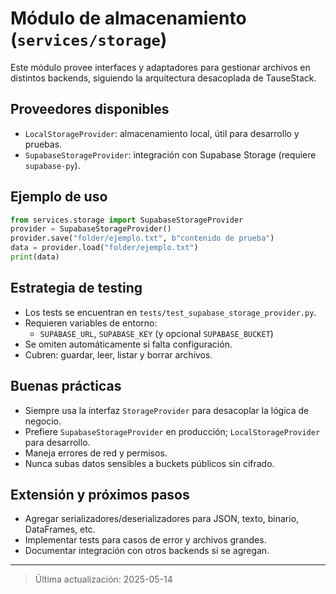 # Módulo de almacenamiento (`services/storage`)

Este módulo provee interfaces y adaptadores para gestionar archivos en distintos backends, siguiendo la arquitectura desacoplada de TauseStack.

## Proveedores disponibles
- `LocalStorageProvider`: almacenamiento local, útil para desarrollo y pruebas.
- `SupabaseStorageProvider`: integración con Supabase Storage (requiere `supabase-py`).

## Ejemplo de uso
```python
from services.storage import SupabaseStorageProvider
provider = SupabaseStorageProvider()
provider.save("folder/ejemplo.txt", b"contenido de prueba")
data = provider.load("folder/ejemplo.txt")
print(data)
```

## Estrategia de testing
- Los tests se encuentran en `tests/test_supabase_storage_provider.py`.
- Requieren variables de entorno:
  - `SUPABASE_URL`, `SUPABASE_KEY` (y opcional `SUPABASE_BUCKET`)
- Se omiten automáticamente si falta configuración.
- Cubren: guardar, leer, listar y borrar archivos.

## Buenas prácticas
- Siempre usa la interfaz `StorageProvider` para desacoplar la lógica de negocio.
- Prefiere `SupabaseStorageProvider` en producción; `LocalStorageProvider` para desarrollo.
- Maneja errores de red y permisos.
- Nunca subas datos sensibles a buckets públicos sin cifrado.

## Extensión y próximos pasos
- Agregar serializadores/deserializadores para JSON, texto, binario, DataFrames, etc.
- Implementar tests para casos de error y archivos grandes.
- Documentar integración con otros backends si se agregan.

---

> Última actualización: 2025-05-14
